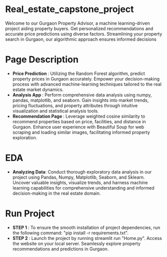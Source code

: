 # Real_estate_capstone_project 

Welcome to our Gurgaon Property Advisor, a machine learning-driven project aiding property buyers. Get personalized recommendations and accurate price predictions using diverse factors. Streamlining your property search in Gurgaon, our algorithmic approach ensures informed decisions

# Page Description 
- <b> Price Prediction </b>: Utilizing the Random Forest algorithm, predict property prices in Gurgaon accurately. Empower your decision-making process with advanced machine-learning techniques tailored to the real estate market dynamics.
- <b> Analysis App </b>: Perform comprehensive data analysis using numpy, pandas, matplotlib, and seaborn. Gain insights into market trends, pricing fluctuations, and property attributes through intuitive visualization and statistical analysis tools.
- <b> Recommendation Page </b>: Leverage weighted cosine similarity to recommend properties based on price, facilities, and distance in Gurgaon. Enhance user experience with Beautiful Soup for web scraping and loading similar images, facilitating informed property exploration.

# EDA
- <b>Analyzing Data</b>: Conduct thorough exploratory data analysis in our project using Pandas, Numpy, Matplotlib, Seaborn, and Sklearn. Uncover valuable insights, visualize trends, and harness machine learning capabilities for comprehensive understanding and informed decision-making in the real estate domain.

# Run  Project
- <b> STEP 1 </b>: To ensure the smooth installation of project dependencies, run the following command: "pip install -r requirements.txt".
- <b> STEP 2 </b>: Launch the project by running streamlit run "Home.py". Access the website on your local server. Seamlessly explore property recommendations and predictions in Gurgaon.

